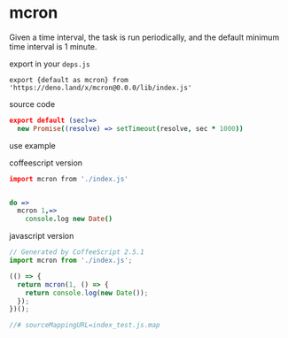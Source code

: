 <!-- 本文件由 ./readme.make.md 自动生成，请不要直接修改此文件 -->

# mcron 

Given a time interval, the task is run periodically, and the default minimum time interval is 1 minute.


export in your `deps.js`

```
export {default as mcron} from 'https://deno.land/x/mcron@0.0.0/lib/index.js'
```

source code

```coffee
export default (sec)=>
  new Promise((resolve) => setTimeout(resolve, sec * 1000))


```

use example

coffeescript version

```coffee
import mcron from './index.js'


do =>
  mcron 1,=>
    console.log new Date()


```


javascript version

```javascript
// Generated by CoffeeScript 2.5.1
import mcron from './index.js';

(() => {
  return mcron(1, () => {
    return console.log(new Date());
  });
})();

//# sourceMappingURL=index_test.js.map

```
